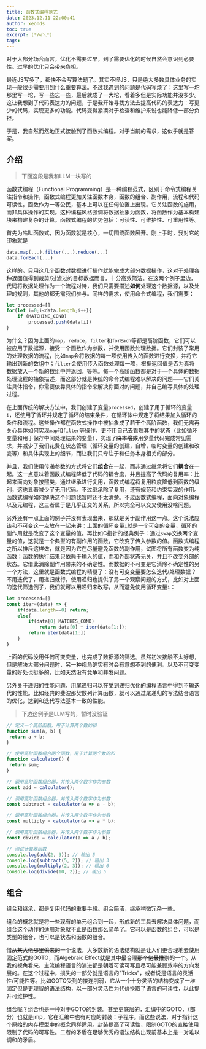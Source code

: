 ```yaml
---
title: 函数式编程范式
date: 2023.12.11 22:00:41
author: xeonds
toc: true
excerpt: (*/ω＼*)
tags:
---
```


对于大部分场合而言，优化不需要过早，到了需要优化的时候自然会意识到必要性。过早的优化只会带来负担。

最近JS写多了，都快不会写算法题了。其实不怪JS，只是绝大多数具体业务的实现一般很少需要用到什么重要算法。不过我遇到的问题是代码写烦了：这里写一坨那里写一坨，写一些忘一些，最后就成了一大坨，看着多但是实际功能并没多少。这让我想到了代码表达力的问题，于是我开始寻找方法去提高代码的表达力：写更少的代码，实现更多的功能。代码变得紧凑对于检查和维护来说也能降低一部分负担。

于是，我自然而然地正式接触到了函数式编程。对于当前的需求，这似乎就是答案。

## 介绍

>下面这段是我和LLM一块写的

函数式编程（Functional Programming）是一种编程范式，区别于命令式编程关注指令和操作，函数式编程更加关注函数本身，函数的组合、副作用，流程和代码可读性。函数作为一等公民，基本上可以在任何位置上出现。它关注函数的施用，而非具体操作的实现。这种编程风格强调将数据抽象为函数，将函数作为基本构建块来构建复杂的计算。函数式编程的优势包括：可读性、可维护性、可重用性等。

首先为啥叫函数式，因为函数就是核心，一切围绕函数展开。刚上手时，我对它的印象就是

```js
data.map(...).filter(...).reduce(...)
data.forEach(...)
```
这样的。只用这几个函数对数据进行操作就能完成大部分数据操作，这对于处理各种返回值得到裁剪/过滤过的目标数据而言，十分高效简洁。在这两个例子里边，代码将数据处理作为一个流程对待，我们只需要描述**如何**处理这个数据源，以及处理的规则，其他的都无需我们参与。同样的需求，使用命令式编程，我们需要：

```js
let processed=[]
for(let i=0;i<data.length;i++){
    if (MATCHING_COND)
        processed.push(data[i])
}
```
为什么？因为上面的`map`，`reduce`，`filter`和`forEach`等都是高阶函数，它们可以被应用于数据源，接受一个函数作为参数，并使用函数处理数据。它们封装了常用的处理数据的流程，比如`map`会将数据的每一项使用传入的函数进行变换，并将它输出到新的数组中；`filter`会使用传入函数处理每一项，根据返回值是否为真将数据放入一个新的数组中并返回，等等。每一个高阶函数都是对于一个具体的数据处理流程的抽象描述，而这部分就是传统的命令式编程难以解决的问题——它们关注具体指令，你需要依靠具体的指令来解决你面对的问题，并自己编写具体的处理过程。

在上面传统的解决方法中，我们创建了变量`processed`，创建了用于循环的变量`i`，还使用了循环并规定了循环的结束条件，在循环体中规定了将结果加入循环的条件和流程。这些操作都在函数式操作中被抽象成了若干个高阶函数，我们无需再关心具体如何实现`map`和`filter`等操作，更不用自己去管理其中的状态（比如循环变量和用于保存中间处理结果的变量），实现了~~降本增效~~用少量代码完成常见需求，并减少了我们花费在状态管理（循环变量的创建，自增，临时变量的创建和改变等）和具体实现上的细节，而让我们只专注于和任务本身相关的部分。

并且，我们使用传递参数的方式将它们**组合**在一起，而非通过继承将它们**耦合**在一起。这一点意味着函数式编程降低了代码的耦合度，并且提高了代码的复用率：比起来面向对象按照类，通过继承进行复用，函数式编程将复用粒度降低到函数的级别，这也显著减少了无用代码。不过继承除了复用，还有规范和约束实现的作用。函数式编程如何解决这个问题我暂时还不太清楚。不过函数式编程，面向对象编程以及元编程，这三者属于是几乎正交的关系，所以完全可以交叉使用没啥问题。

另外还有一点上面的例子并没有表现出来，那就是关于副作用这一点。这个说法应该和不可变这一点放在一起来讲：上面的循环变量`i`就是一个可变的变量，循环的副作用就是改变了这个变量的值。再比如C指针的经典例子：通过`swap`交换两个变量的值，这就是一个典型的有副作用的函数，它改变了传入参数的值。函数式编程之所以排斥这样做，就是因为它在尽量避免函数的副作用，试图将所有函数变为纯函数：函数的执行结果只依赖于输入的值，而和外部状态无关，并且不改变外部的状态。它借此消除副作用带来的不确定性。而数据的不可变是它消除不确定性的另一个方法，这里就是函数式编程的精髓了：没有可变变量要怎么迭代/处理数据？不用迭代了，用递归就行。使用递归也提供了另一个观察问题的方式，比如对上面的迭代筛选例子，我们就可以用递归来改写，从而避免使用循环变量`i`：
```js
let processed=[]
const iter=(data) => {
    if(data.length==0) return;
    else{
        if(data[0] MATCHES_COND)
            return data[0] + iter(data[1:]);
        return iter(data[1:])
    }
}
```
上面的代码没用任何可变变量，也完成了数据源的筛选。虽然初次接触不太好想，但是解决大部分问题时，另一种视角确实有时会有意想不到的便利。以及不可变变量的好处也挺多的，比如天然没有竞争和并发问题。

另外关于递归的性能问题，用尾递归可以在受到递归优化的编程语言中得到不输迭代的性能。比如经典的斐波那契数列计算函数，就可以通过尾递归的写法结合语言的优化，达到和迭代写法基本一致的性能。

>下边这例子是LLM写的，暂时没验证

```javascript
// 定义一个高阶函数，用于计算两个数的和
function sum(a, b) {
 return a + b;
}

// 使用高阶函数组合两个函数，用于计算两个数的和
function calculator() {
 return sum;
}

// 调用高阶函数组合器，并传入两个数字作为参数
const add = calculator();

// 调用高阶函数组合器，并传入两个数字作为参数
const subtract = calculator(a => a - b);

// 调用高阶函数组合器，并传入两个数字作为参数
const multiply = calculator(a => a * b);

// 调用高阶函数组合器，并传入两个数字作为参数
const divide = calculator(a => a / b);

// 测试计算器函数
console.log(add(2, 3)); // 输出 5
console.log(subtract(5, 2)); // 输出 3
console.log(multiply(2, 3)); // 输出 6
console.log(divide(10, 2)); // 输出 5
```

## 组合

组合和继承，都是复用代码的重要手段。组合简洁，继承稍微冗杂一些。

组合的概念就是将一些现有的单元组合到一起，形成新的工具去解决具体问题，而组合这个动作的适用对象就不止是函数那么简单了。它可以是函数的组合，可以是类型的组合，也可以是状态和函数的组合。

借~~从某大佬那里偷来的~~一个说法，大多数新的语法结构就是让人们更合理地去使用固定范式的GOTO，而Algebraic Effect就是其中最合理~~那个佬最推崇~~的一个。从我的视角看来，主流编程语言的演进都是朝着可读可写且尽可能兼顾效率的方向发展的。在这个过程中，损失的一部分就是语言的"Tricks"，或者说是语言的灵活性/可能性等。比如GOTO受到的接连削弱，它从一个十分灵活的结构变成了一堆固定但是更理智的语法结构，以一部分灵活性为代价换取了语言的可读性，以此提升可维护性。

组合呢？组合也是一种对于GOTO的封装。甚至更底层的，汇编中的GOTO，（部分）也就是jmp，它在汇编中也有对应的封装：子程序。而这些说法，对于指针这个原始的内存模型中的概念同样适用。封装提高了可读性，限制GOTO的直接使用限制了代码的可写性。二者的矛盾在足够优秀的语法结构出现前基本上是一对难以调和的矛盾。

